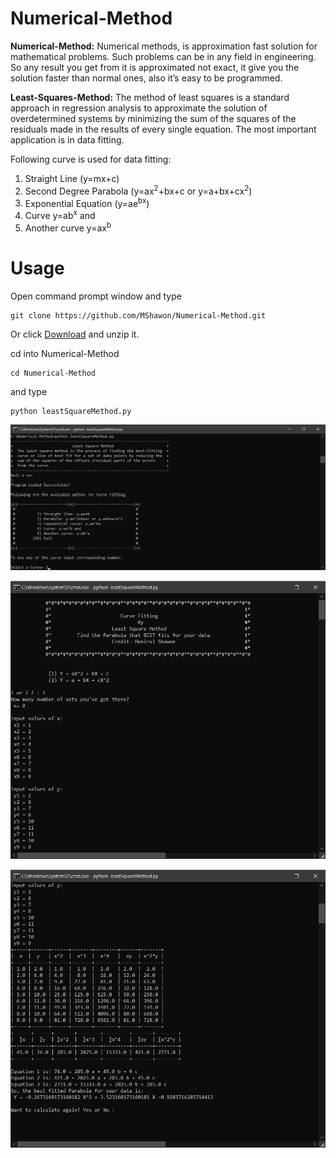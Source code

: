 # Numerical-Method

**Numerical-Method:** Numerical methods, is approximation fast solution for mathematical problems. Such problems can be in any field in engineering. So any result you get from it is approximated not exact, it give you the solution faster than normal ones, also it’s easy to be programmed.

**Least-Squares-Method:** The method of least squares is a standard approach in regression analysis to approximate the solution of overdetermined systems by minimizing the sum of the squares of the residuals made in the results of every single equation. The most important application is in data fitting.

Following curve is used for data fitting:
1. Straight Line (y=mx+c)
2. Second Degree Parabola (y=ax<sup>2</sup>+bx+c or y=a+bx+cx<sup>2</sup>)
3. Exponential Equation (y=ae<sup>bx</sup>)
4. Curve y=ab<sup>x</sup> and
5. Another curve y=ax<sup>b</sup>

# Usage
 
 Open command prompt window and type
 ```
 git clone https://github.com/MShawon/Numerical-Method.git
 ```
 Or click [Download](https://github.com/MShawon/Numerical-Method/archive/master.zip) and unzip it.
 
 cd into Numerical-Method
 ```
 cd Numerical-Method
 ```
 
 and type
 ```
 python leastSquareMethod.py
 ```
 

![alt text](https://github.com/MShawon/Numerical-Method/blob/master/Demo/welcome.png "Welcome screen")

![alt text](https://github.com/MShawon/Numerical-Method/blob/master/Demo/input.png "Input")

![alt text](https://github.com/MShawon/Numerical-Method/blob/master/Demo/output.png "Result")


